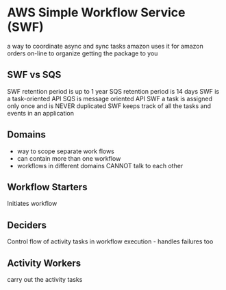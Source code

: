 # AWS Simple Workflow Service (SWF)
a way to coordinate async and sync tasks
amazon uses it for amazon orders on-line to organize getting the package to you

## SWF vs SQS
SWF retention period is up to 1 year
SQS retention period is 14 days
SWF is a task-oriented API
SQS is message oriented API
SWF a task is assigned only once and is NEVER duplicated
SWF keeps track of all the tasks and events in an application

## Domains
- way to scope separate work flows
- can contain more than one workflow
- workflows in different domains CANNOT talk to each other

## Workflow Starters
Initiates workflow

## Deciders
Control flow of activity tasks in workflow execution - handles failures too

## Activity Workers
carry out the activity tasks
